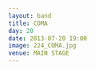 ```yaml
---
layout: band
title: COMA
day: 20
date: 2013-07-20 19:00
image: 224_COMA.jpg
venue: MAIN STAGE
---
```



